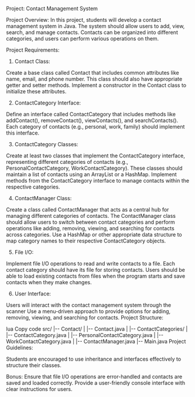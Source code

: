 Project: Contact Management System

Project Overview:
In this project, students will develop a contact management system in Java. 
The system should allow users to add, view, search, and manage contacts. 
Contacts can be organized into different categories, and users can perform various operations on them.

Project Requirements:

1. Contact Class:

Create a base class called Contact that includes common attributes like name, email, and phone number. 
This class should also have appropriate getter and setter methods.
Implement a constructor in the Contact class to initialize these attributes.

2. ContactCategory Interface:

Define an interface called ContactCategory that includes methods like addContact(), removeContact(), viewContacts(), and searchContacts().
Each category of contacts (e.g., personal, work, family) should implement this interface.

3. ContactCategory Classes:

Create at least two classes that implement the ContactCategory interface, representing different categories of contacts (e.g., PersonalContactCategory, WorkContactCategory).
These classes should maintain a list of contacts using an ArrayList or a HashMap.
Implement methods from the ContactCategory interface to manage contacts within the respective categories.

4. ContactManager Class:

Create a class called ContactManager that acts as a central hub for managing different categories of contacts.
The ContactManager class should allow users to switch between contact categories and perform operations like adding, removing, viewing, and searching for contacts across categories.
Use a HashMap or other appropriate data structure to map category names to their respective ContactCategory objects.

5. File I/O:

Implement file I/O operations to read and write contacts to a file. Each contact category should have its file for storing contacts.
Users should be able to load existing contacts from files when the program starts and save contacts when they make changes.

6. User Interface:

Users will interact with the contact management system through the scanner
Use a menu-driven approach to provide options for adding, removing, viewing, and searching for contacts.
Project Structure:

lua
Copy code
src/
|-- Contact/
|   |-- Contact.java
|
|-- ContactCategories/
|   |-- ContactCategory.java
|   |-- PersonalContactCategory.java
|   |-- WorkContactCategory.java
|
|-- ContactManager.java
|-- Main.java
Project Guidelines:

Students are encouraged to use inheritance and interfaces effectively to structure their classes.

Bonus:
Ensure that file I/O operations are error-handled and contacts are saved and loaded correctly.
Provide a user-friendly console interface with clear instructions for users.
